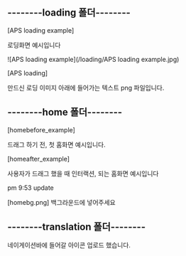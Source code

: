 ﻿## ﻿--------loading 폴더--------

[APS loading example]

로딩화면 예시입니다

 ![APS loading example](/loading/APS loading example.jpg)

[APS loading]

만드신 로딩 이미지 아래에 들어가는 텍스트 png 파일입니다.




## --------home 폴더--------

[homebefore_example]

드래그 하기 전, 첫 홈화면 예시입니다.


[homeafter_example]

사용자가 드래그 했을 때 인터랙션, 되는 홈화면 예시입니다


pm 9:53 update

[homebg.png]
백그라운드에 넣어주세요



## --------translation 폴더--------

네이게이션바에 들어갈 아이콘 업로드 했습니다.

